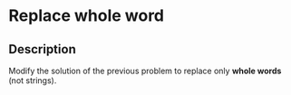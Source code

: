 ﻿# Replace whole word

## Description
Modify the solution of the previous problem to replace only **whole words** (not strings).
